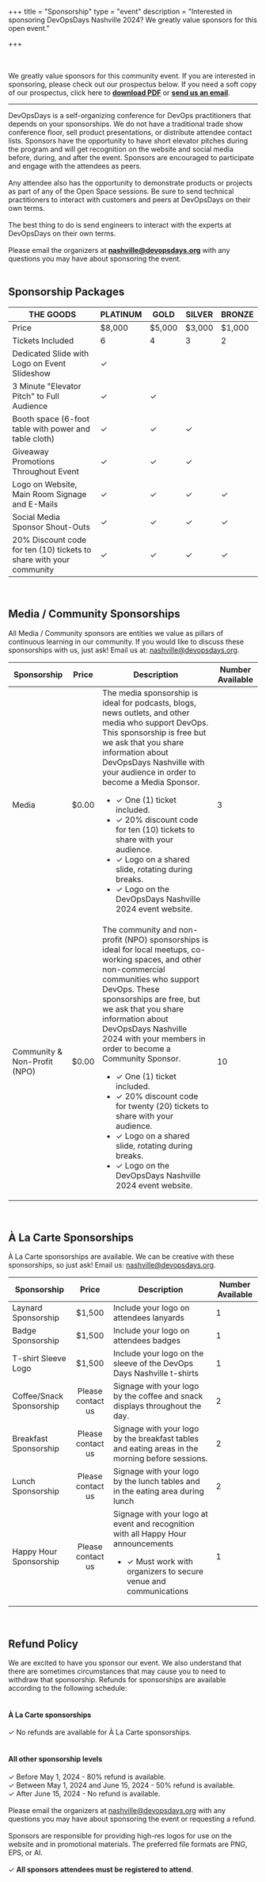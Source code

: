 +++
title = "Sponsorship"
type = "event"
description = "Interested in sponsoring DevOpsDays Nashville 2024? We greatly value sponsors for this open event."


+++
<div class = "row">
<div class = "col-md-8 col-sm-12">
<br><br>
We greatly value sponsors for this community event. If you are interested in sponsoring, please check out our prospectus below. If you need a soft copy of our prospectus, click here to <a href="https://assets.devopsdays.org/events/2024/nashville/Nashville_2024_Sponsor_Prospectus.pdf" target="_blank"><strong>download PDF</strong></a> or <a href="mailto:nashville@devopsdays.org?subject=Interested%20in%20Sponsoring%20DevOpsDays%20Nashville%202024"><strong>send us an email</strong></a>.
<br>
<hr>
DevOpsDays is a self-organizing conference for DevOps practitioners that depends on your sponsorships. We do not have a traditional trade show conference floor, sell product presentations, or distribute attendee contact lists. Sponsors have the opportunity to have short elevator pitches during the program and will get recognition on the website and social media before, during, and after the event. Sponsors are encouraged to participate and engage with the attendees as peers.
<br><br>
Any attendee also has the opportunity to demonstrate products or projects as part of any of the Open Space sessions.  Be sure to send technical practitioners to interact with customers and peers at DevOpsDays on their own terms.
<br><br>
The best thing to do is send engineers to interact with the experts at DevOpsDays on their own terms.
<br><br>
Please email the organizers at <a href="mailto:nashville@devopsdays.org?subject=General%20Questions%20Regarding%20Sponsorship%20of%20DevOpsDays%20Nashville%202024"><strong>nashville@devopsdays.org</strong></a> with any questions you may have about sponsoring the event.
<br><br>
<h2>Sponsorship Packages</h2>

<table class="table table-bordered table-hover">
  <thead>
    <tr>
      <th scope="col" colspan="2">THE GOODS</th>
      <th scope="col">PLATINUM</th>
      <th scope="col">GOLD</th>
      <th scope="col">SILVER</th>
      <th scope="col">BRONZE</th>
    </tr>
  </thead>
  <tbody>
    <tr>
      <td colspan="2">Price</td>
      <td>$8,000</td>
      <td>$5,000</td>
      <td>$3,000</td>
      <td>$1,000</td>
    </tr>
    <tr>
      <td colspan="2">Tickets Included</td>
      <td>6</td>
      <td>4</td>
      <td>3</td>
      <td>2</td>      
    </tr>
    <tr>
      <td colspan="2">Dedicated Slide with Logo on Event Slideshow</td>
      <td>&check;</i></td>
      <td></td>
      <td></td>
      <td></td>
    </tr>
    <tr>
      <td colspan="2">3 Minute "Elevator Pitch" to Full Audience</td>
      <td>&check;</i></td>
      <td>&check;</i></td>
      <td></td>
      <td></td>
    </tr>
    <tr>
      <td colspan="2">Booth space (6-foot table with power and table cloth)</td>
      <td>&check;</i></td>
      <td>&check;</i></td>
      <td>&check;</i></td>
      <td></td>
    </tr>
    <tr>
      <td colspan="2">Giveaway Promotions Throughout Event</td>
      <td>&check;</i></td>
      <td>&check;</i></td>
      <td>&check;</i></td>
      <td></td>
    <tr>
      <td colspan="2">Logo on Website, Main Room Signage and E-Mails</td>
      <td>&check;</i></td>
      <td>&check;</i></td>
      <td>&check;</i></td>
      <td>&check;</i></td>
    </tr>
    <tr>
      <td colspan="2">Social Media Sponsor Shout-Outs</td>
      <td>&check;</i></td>
      <td>&check;</i></td>
      <td>&check;</i></td>
      <td>&check;</i></td>
    </tr>
    <tr>
      <td colspan="2">20% Discount code for ten (10) tickets to share with your community</td>
      <td>&check;</i></td>
      <td>&check;</i></td>
      <td>&check;</i></td>
      <td>&check;</i></td>
    </tr>
  </tbody>
</table>
<br/>
<h2>Media / Community Sponsorships</h2>

All Media / Community sponsors are entities we value as pillars of continuous learning in our community. If you would like to discuss these sponsorships with us, just ask! Email us at: <a href="mailto:nashville@devopsdays.org?subject=General%20Questions%20Regarding%20Sponsorship%20of%20DevOpsDays%20Nashville%202024">nashville@devopsdays.org</a>.
<br>
<table class="table table-bordered table-hover">
  <thead>
    <tr>
      <th scope="col">Sponsorship</th>
      <th scope="col">Price</th>
      <th scope="col">Description</th>
      <th scope="col">Number Available</th>
    </tr>
  </thead>
  <tbody>
    <tr>
      <td>Media</td>
      <td>$0.00</td>
      <td>The media sponsorship is ideal for podcasts, blogs, news outlets, and other media who support DevOps. This sponsorship is free but we ask that you share information about DevOpsDays Nashville with your audience in order to become a Media Sponsor.
          <ul class="fa-ul">
            <li>&check; One (1) ticket included.</li>
            <li>&check; 20% discount code for ten (10) tickets to share with your audience.</li>
            <li>&check; Logo on a shared slide, rotating during breaks.</li>
            <li>&check; Logo on the DevOpsDays Nashville 2024 event website.</li>
      <td>3</td>
    </tr>
    <tr>
      <td>Community & Non-Profit (NPO)</td>
      <td>$0.00</td>
      <td>The community and non-profit (NPO) sponsorships is ideal for local meetups, co-working spaces, and other non-commercial communities who support DevOps. These sponsorships are free, but we ask that you share information about DevOpsDays Nashville 2024 with your members in order to become a Community Sponsor.
          <ul class="fa-ul">
            <li>&check; One (1) ticket included.</li>
            <li>&check; 20% discount code for twenty (20) tickets to share with your audience.</li>
            <li>&check; Logo on a shared slide, rotating during breaks.</li>
            <li>&check; Logo on the DevOpsDays Nashville 2024 event website.</li>
      <td>10</td>
    </tr>
  </tbody>
</table>
<br>
<h2>À La Carte Sponsorships</h2>

 À La Carte sponsorships are available.  We can be creative with these sponsorships, so just ask! Email us: <a href="mailto:nashville@devopsdays.org?subject=General%20Questions%20Regarding%20Sponsorship%20of%20DevOpsDays%20Nashville%202024">nashville@devopsdays.org</a>.
<br/>

<table class="table table-bordered table-hover">
  <thead>
    <tr>
      <th scope="col">Sponsorship</th>
      <th scope="col">Price</th>
      <th scope="col">Description</th>
      <th scope="col">Number Available</th>
    </tr>
  </thead>
  <tbody>
    <tr>
      <td>Laynard Sponsorship</td>
      <td align="center">$1,500
      </td>
      <td>Include your logo on attendees lanyards
      <td>1</td>
    </tr>
    <tr>
      <td>Badge Sponsorship</td>
      <td align="center">$1,500
      </td>
      <td>Include your logo on attendees badges
      <td>1</td>
    </tr>
    <tr>
      <td>T-shirt Sleeve Logo</td>
      <td align="center">$1,500
      </td>
      <td>Include your logo on the sleeve of the DevOps Days Nashville t-shirts
      <td>1</td>
    </tr>
    <tr>
      <td>Coffee/Snack Sponsorship</td>
      <td align="center">Please contact us</td>
      <td>Signage with your logo by the coffee and snack displays throughout the day.</td>
      <td>2</td>
    </tr>
    <tr>
      <td>Breakfast Sponsorship</td>
      <td align="center">Please contact us</td>
      <td>Signage with your logo by the breakfast tables and eating areas in the morning before sessions.</td>
      <td>2</td>
    </tr>
    <tr>
      <td>Lunch Sponsorship</td>
      <td align="center">Please contact us</td>
      <td>Signage with your logo by the lunch tables and in the eating area during lunch</td>
      <td>2</td>
    </tr>
    <tr>
      <td>Happy Hour Sponsorship</td>
      <td align="center">Please contact us</td>
      <td>Signage with your logo at event and recognition with all Happy Hour announcements
          <ul class="fa-ul">
            <li>&check; Must work with organizers to secure venue and communications</li>
      <td>1</td>
    </tr>
  </tbody>
</table>
  <br/>
<h2>Refund Policy</h2>
We are excited to have you sponsor our event. We also understand that there are sometimes circumstances that may cause you to need to withdraw that sponsorship. Refunds for sponsorships are available according to the following schedule:
<br><br>
<h4>À La Carte sponsorships</h4>
  &check; No refunds are available for À La Carte sponsorships.
 <br>
 <br>
<h4>All other sponsorship levels</h4>
 &check; Before May 1, 2024 - 80% refund is available.<br>
 &check; Between May 1, 2024 and June 15, 2024 - 50% refund is available.<br>
 &check; After June 15, 2024 - No refund is available.
<br>
<br>
Please email the organizers at <a href="mailto:nashville@devopsdays.org?subject=General%20Questions%20Regarding%20Sponsorship%20of%20DevOpsDays%20Nashville%202024">nashville@devopsdays.org</a> with any questions you may have about sponsoring the event or requesting a refund.
<br><br>
Sponsors are responsible for providing high-res logos for use on the website and in promotional materials.  The preferred file formats are PNG, EPS, or AI.
<br><br>
&check; <b>All sponsors attendees must be registered to attend</b>.
